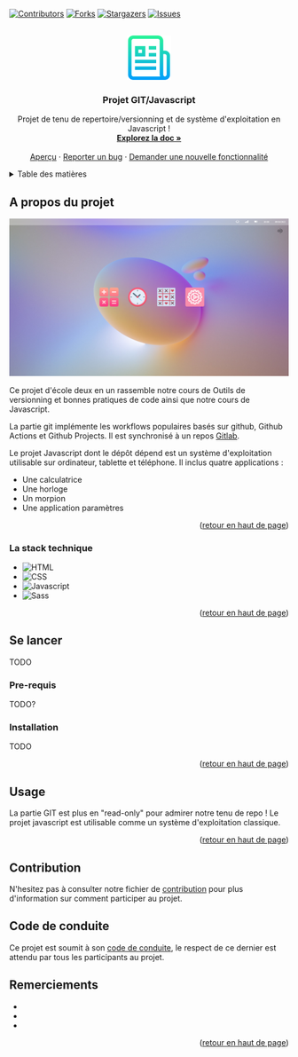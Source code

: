 <a name="readme-top"></a>

[![Contributors][contributors-shield]][contributors-url]
[![Forks][forks-shield]][forks-url]
[![Stargazers][stars-shield]][stars-url]
[![Issues][issues-shield]][issues-url]



<!-- PROJECT LOGO -->
<!-- Test -->
<br />
<div align="center">
  <a href="https://github.com/maithi-trandiep/Project-GIT/">
    <img src="readme/logo.png" alt="Logo" width="80" height="80">
  </a>

<h3 align="center">Projet GIT/Javascript</h3>

  <p align="center">
    Projet de tenu de repertoire/versionning et de système d'exploitation en Javascript !
    <br />
    <a href="https://github.com/maithi-trandiep/Project-GIT/"><strong>Explorez la doc »</strong></a>
    <br />
    <br />
    <a href="https://github.com/maithi-trandiep/Project-GIT/">Aperçu</a> <!-- TODO !-->
    ·
    <a href="https://github.com/maithi-trandiep/Project-GIT/issues">Reporter un bug</a>
    ·
    <a href="https://github.com/maithi-trandiep/Project-GIT/issues">Demander une nouvelle fonctionnalité</a>
  </p>
</div>




<details>
  <summary>Table des matières</summary>
  <ol>
    <li>
      <a href="#a-propos-du-projet">A propos du projet</a>
      <ul>
        <li><a href="#la-stack-technique">La stack technique</a></li>
      </ul>
    </li>
    <li>
      <a href="#se-lancer">Se lancer</a>
      <ul>
        <li><a href="#pre-requis">Pre-requis</a></li>
        <li><a href="#installation">Installation</a></li>
      </ul>
    </li>
    <li><a href="#usage">Usage</a></li>
    <li><a href="#contribution">Contribution</a></li>
    <li><a href="#code-de-conduite">Code de conduite</a></li>
    <li><a href="#remerciements">Remerciements</a></li>
  </ol>
</details>




## A propos du projet

[![Product Name Screen Shot][product-screenshot]](https://example.com) <!-- TODO !-->

Ce projet d'école deux en un rassemble notre cours de Outils de versionning et bonnes pratiques de code ainsi que notre cours de Javascript.

La partie git implémente les workflows populaires basés sur github, Github Actions et Github Projects. Il est synchronisé à un repos [Gitlab](gitlab.com).

Le projet Javascript dont le dépôt dépend est un système d'exploitation utilisable sur ordinateur, tablette et téléphone. Il inclus quatre applications :
- Une calculatrice
- Une horloge
- Un morpion
- Une application paramètres

<p align="right">(<a href="#readme-top">retour en haut de page</a>)</p>



### La stack technique

* ![HTML][HTML-img]
* ![CSS][CSS-img]
* ![Javascript][Javascript-img]
* ![Sass][Sass-img]

<p align="right">(<a href="#readme-top">retour en haut de page</a>)</p>




## Se lancer

TODO

### Pre-requis

TODO?

### Installation

TODO

<p align="right">(<a href="#readme-top">retour en haut de page</a>)</p>



<!-- USAGE EXAMPLES -->
## Usage

La partie GIT est plus en "read-only" pour admirer notre tenu de repo ! Le projet javascript est utilisable comme un système d'exploitation classique.

<p align="right">(<a href="#readme-top">retour en haut de page</a>)</p>



<!-- CONTRIBUTING -->
## Contribution

N'hesitez pas à consulter notre fichier de [contribution](CONTRIBUTING.md) pour plus d'information sur comment participer au projet.

## Code de conduite

Ce projet est soumit à son [code de conduite](CODE_OF_CONDUCT.md), le respect de ce dernier est attendu par tous les participants au projet.

## Remerciements

* []()
* []()
* []()

<p align="right">(<a href="#readme-top">retour en haut de page</a>)</p>


[contributors-shield]: https://img.shields.io/github/contributors/maithi-trandiep/Project-GIT.svg?style=for-the-badge
[contributors-url]: https://github.com/maithi-trandiep/Project-GIT/graphs/contributors
[forks-shield]: https://img.shields.io/github/forks/maithi-trandiep/Project-GIT.svg?style=for-the-badge
[forks-url]: https://github.com/maithi-trandiep/Project-GIT/network/members
[stars-shield]: https://img.shields.io/github/stars/maithi-trandiep/Project-GIT.svg?style=for-the-badge
[stars-url]: https://github.com/maithi-trandiep/Project-GIT/stargazers
[issues-shield]: https://img.shields.io/github/issues/maithi-trandiep/Project-GIT.svg?style=for-the-badge
[issues-url]: https://github.com/maithi-trandiep/Project-GIT/issues
[product-screenshot]: readme/screenshotJS.png
[Javascript-img]: https://img.shields.io/badge/-Javascript-F7DF1E?logo=javascript&logoColor=white&style=for-the-badge
[HTML-img]: https://img.shields.io/badge/-html-E34F26?logo=html5&logoColor=white&style=for-the-badge
[CSS-img]: https://img.shields.io/badge/-CSS-1572B6?logo=css3&logoColor=white&style=for-the-badge
[Sass-img]: https://img.shields.io/badge/-Sass-CC6699?logo=sass3&logoColor=white&style=for-the-badge